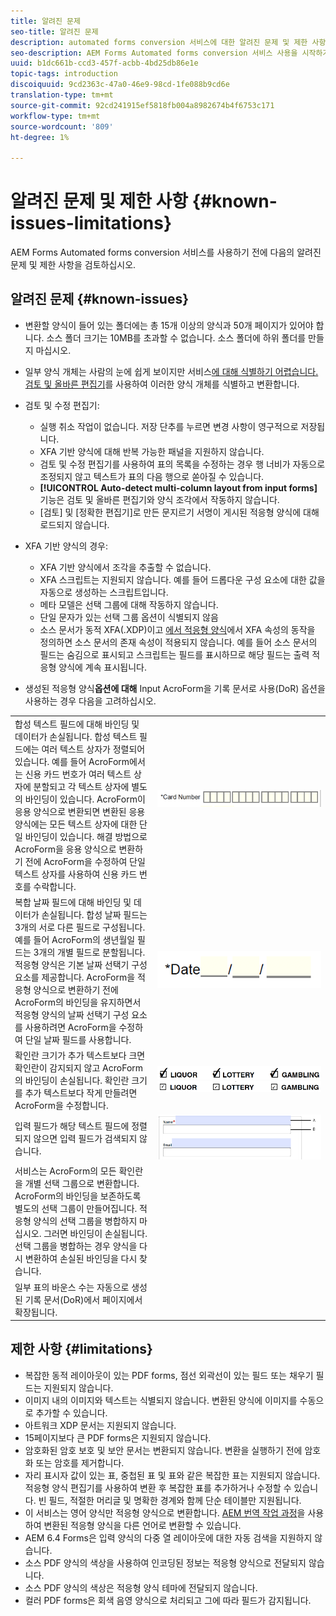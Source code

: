 ```yaml
---
title: 알려진 문제
seo-title: 알려진 문제
description: automated forms conversion 서비스에 대한 알려진 문제 및 제한 사항
seo-description: AEM Forms Automated forms conversion 서비스 사용을 시작하기 전에 서비스의 알려진 문제 및 제한 사항에 대해 알아보십시오
uuid: b1dc661b-ccd3-457f-acbb-4bd25db86e1e
topic-tags: introduction
discoiquuid: 9cd2363c-47a0-46e9-98cd-1fe088b9cd6e
translation-type: tm+mt
source-git-commit: 92cd241915ef5818fb004a8982674b4f6753c171
workflow-type: tm+mt
source-wordcount: '809'
ht-degree: 1%

---
```


# 알려진 문제 및 제한 사항 {#known-issues-limitations}

AEM Forms Automated forms conversion 서비스를 사용하기 전에 다음의 알려진 문제 및 제한 사항을 검토하십시오.

## 알려진 문제 {#known-issues}

* 변환할 양식이 들어 있는 폴더에는 총 15개 이상의 양식과 50개 페이지가 있어야 합니다. 소스 폴더 크기는 10MB를 초과할 수 없습니다. 소스 폴더에 하위 폴더를 만들지 마십시오.
* 일부 양식 개체는 사람의 눈에 쉽게 보이지만 서비스[에 대해 식별하기 어렵습니다. ](styles-and-pattern-considerations-and-best-practices.md) [검토 및 올바른 편집기](review-correct-ui-edited.md)를 사용하여 이러한 양식 개체를 식별하고 변환합니다.
* 검토 및 수정 편집기:

   * 실행 취소 작업이 없습니다. 저장 단추를 누르면 변경 사항이 영구적으로 저장됩니다.
   * XFA 기반 양식에 대해 반복 가능한 패널을 지원하지 않습니다.
   * 검토 및 수정 편집기를 사용하여 표의 목록을 수정하는 경우 행 너비가 자동으로 조정되지 않고 텍스트가 표의 다음 행으로 쏟아질 수 있습니다.
   * **[!UICONTROL Auto-detect multi-column layout from input forms]** 기능은 검토 및 올바른 편집기와 양식 조각에서 작동하지 않습니다.
   * [검토] 및 [정확한 편집기]로 만든 문지르기 서명이 게시된 적응형 양식에 대해 로드되지 않습니다.


* XFA 기반 양식의 경우:
   * XFA 기반 양식에서 조각을 추출할 수 없습니다.
   * XFA 스크립트는 지원되지 않습니다. 예를 들어 드롭다운 구성 요소에 대한 값을 자동으로 생성하는 스크립트입니다.
   * 메타 모델은 선택 그룹에 대해 작동하지 않습니다.
   * 단일 문자가 있는 선택 그룹 옵션이 식별되지 않음
   * 소스 문서가 동적 XFA(.XDP)이고 [에서 적응형 양식](https://helpx.adobe.com/experience-manager/6-5/forms/using/xfa-api-supported-in-adaptive-form.html#supportedxfaelementsandtheirmappinginadaptiveformsbr)에서 XFA 속성의 동작을 정의하면 소스 문서의 존재 속성이 적용되지 않습니다. 예를 들어 소스 문서의 필드는 숨김으로 표시되고 스크립트는 필드를 표시하므로 해당 필드는 출력 적응형 양식에 계속 표시됩니다.

* 생성된 적응형 양식&#x200B;**옵션에 대해** Input AcroForm을 기록 문서로 사용(DoR) 옵션을 사용하는 경우 다음을 고려하십시오.

<table>
    <tr>
        <td>합성 텍스트 필드에 대해 바인딩 및 데이터가 손실됩니다. 합성 텍스트 필드에는 여러 텍스트 상자가 정렬되어 있습니다. 예를 들어 AcroForm에서는 신용 카드 번호가 여러 텍스트 상자에 분할되고 각 텍스트 상자에 별도의 바인딩이 있습니다. AcroForm이 응용 양식으로 변환되면 변환된 응용 양식에는 모든 텍스트 상자에 대한 단일 바인딩이 있습니다. 해결 방법으로 AcroForm을 응용 양식으로 변환하기 전에 AcroForm을 수정하여 단일 텍스트 상자를 사용하여 신용 카드 번호를 수락합니다.</td>
        <td><img  src="assets/creditCard_Composite.png"/>                                                            </td>
    </tr>
    <tr>
        <td>복합 날짜 필드에 대해 바인딩 및 데이터가 손실됩니다. 합성 날짜 필드는 3개의 서로 다른 필드로 구성됩니다. 예를 들어 AcroForm의 생년월일 필드는 3개의 개별 필드로 분할됩니다. 적응형 양식은 기본 날짜 선택기 구성 요소를 제공합니다. AcroForm을 적응형 양식으로 변환하기 전에 AcroForm의 바인딩을 유지하면서 적응형 양식의 날짜 선택기 구성 요소를 사용하려면 AcroForm을 수정하여 단일 날짜 필드를 사용합니다.</td>
        <td><img  src="assets/CompositeDateField.png"/></td>
    </tr>
    <tr>
        <td>확인란 크기가 추가 텍스트보다 크면 확인란이 감지되지 않고 AcroForm의 바인딩이 손실됩니다. 확인란 크기를 추가 텍스트보다 작게 만들려면 AcroForm을 수정합니다.</td>
        <td><img  src="assets/large-text-box.png"/><br/><img  src="assets/small-text-box.png"/></td>
    </tr>
    <tr>
        <td>입력 필드가 해당 텍스트 필드에 정렬되지 않으면 입력 필드가 검색되지 않습니다.  </td>
        <td><img  src="assets/non-alingned-fields.png"/></td>
    </tr>
    <tr >
        <td>서비스는 AcroForm의 모든 확인란을 개별 선택 그룹으로 변환합니다. AcroForm의 바인딩을 보존하도록 별도의 선택 그룹이 만들어집니다. 적응형 양식의 선택 그룹을 병합하지 마십시오. 그러면 바인딩이 손실됩니다. 선택 그룹을 병합하는 경우 양식을 다시 변환하여 손실된 바인딩을 다시 찾습니다. </td>
        <td></td>
    </tr>
    <tr >
        <td>일부 표의 바운스 수는 자동으로 생성된 기록 문서(DoR)에서 페이지에서 확장됩니다. </td>
        <td></td>
    </tr>
</table>

## 제한 사항 {#limitations}

* 복잡한 동적 레이아웃이 있는 PDF forms, 점선 외곽선이 있는 필드 또는 채우기 필드는 지원되지 않습니다.
* 이미지 내의 이미지와 텍스트는 식별되지 않습니다. 변환된 양식에 이미지를 수동으로 추가할 수 있습니다.
* 아트워크 XDP 문서는 지원되지 않습니다.
* 15페이지보다 큰 PDF forms은 지원되지 않습니다.
* 암호화된 암호 보호 및 보안 문서는 변환되지 않습니다. 변환을 실행하기 전에 암호화 또는 암호를 제거합니다.
* 자리 표시자 값이 있는 표, 중첩된 표 및 표와 같은 복잡한 표는 지원되지 않습니다. 적응형 양식 편집기를 사용하여 변환 후 복잡한 표를 추가하거나 수정할 수 있습니다. 빈 필드, 적절한 머리글 및 명확한 경계와 함께 단순 테이블만 지원됩니다.
* 이 서비스는 영어 양식만 적응형 양식으로 변환합니다. [AEM 번역 작업 과정](https://helpx.adobe.com/experience-manager/6-5/forms/using/using-aem-translation-workflow-to-localize-adaptive-forms.html)을 사용하여 변환된 적응형 양식을 다른 언어로 변환할 수 있습니다.
* AEM 6.4 Forms은 입력 양식의 다중 열 레이아웃에 대한 자동 검색을 지원하지 않습니다.
* 소스 PDF 양식의 색상을 사용하여 인코딩된 정보는 적응형 양식으로 전달되지 않습니다.
* 소스 PDF 양식의 색상은 적응형 양식 테마에 전달되지 않습니다.
* 컬러 PDF forms은 회색 음영 양식으로 처리되고 그에 따라 필드가 감지됩니다.

